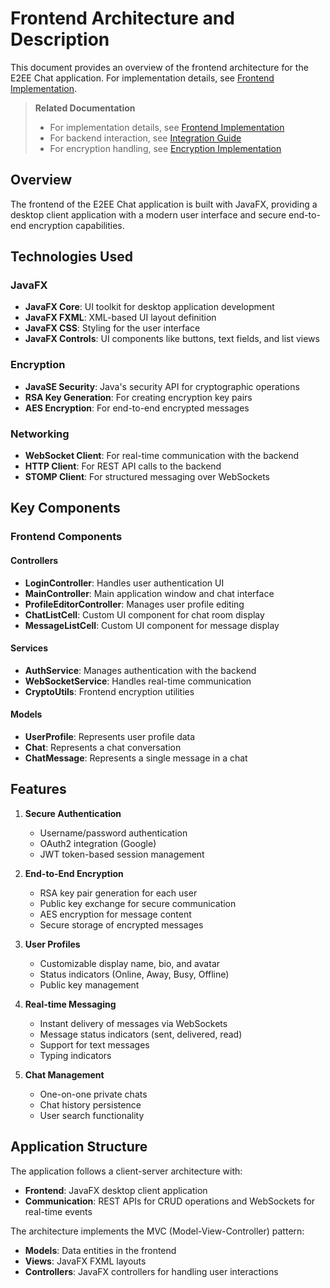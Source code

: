 # Frontend Architecture and Description

This document provides an overview of the frontend architecture for the E2EE Chat application. For implementation details, see [Frontend Implementation](frontend_impl.md).

> **Related Documentation**
> - For implementation details, see [Frontend Implementation](frontend_impl.md)
> - For backend interaction, see [Integration Guide](integration.md)
> - For encryption handling, see [Encryption Implementation](encryption.md)

## Overview

The frontend of the E2EE Chat application is built with JavaFX, providing a desktop client application with a modern user interface and secure end-to-end encryption capabilities.

## Technologies Used

### JavaFX

- **JavaFX Core**: UI toolkit for desktop application development
- **JavaFX FXML**: XML-based UI layout definition
- **JavaFX CSS**: Styling for the user interface
- **JavaFX Controls**: UI components like buttons, text fields, and list views

### Encryption

- **JavaSE Security**: Java's security API for cryptographic operations
- **RSA Key Generation**: For creating encryption key pairs
- **AES Encryption**: For end-to-end encrypted messages

### Networking

- **WebSocket Client**: For real-time communication with the backend
- **HTTP Client**: For REST API calls to the backend
- **STOMP Client**: For structured messaging over WebSockets

## Key Components

### Frontend Components

#### Controllers

- **LoginController**: Handles user authentication UI
- **MainController**: Main application window and chat interface
- **ProfileEditorController**: Manages user profile editing
- **ChatListCell**: Custom UI component for chat room display
- **MessageListCell**: Custom UI component for message display

#### Services

- **AuthService**: Manages authentication with the backend
- **WebSocketService**: Handles real-time communication
- **CryptoUtils**: Frontend encryption utilities

#### Models

- **UserProfile**: Represents user profile data
- **Chat**: Represents a chat conversation
- **ChatMessage**: Represents a single message in a chat

## Features

1. **Secure Authentication**
   - Username/password authentication
   - OAuth2 integration (Google)
   - JWT token-based session management

2. **End-to-End Encryption**
   - RSA key pair generation for each user
   - Public key exchange for secure communication
   - AES encryption for message content
   - Secure storage of encrypted messages

3. **User Profiles**
   - Customizable display name, bio, and avatar
   - Status indicators (Online, Away, Busy, Offline)
   - Public key management

4. **Real-time Messaging**
   - Instant delivery of messages via WebSockets
   - Message status indicators (sent, delivered, read)
   - Support for text messages
   - Typing indicators

5. **Chat Management**
   - One-on-one private chats
   - Chat history persistence
   - User search functionality

## Application Structure

The application follows a client-server architecture with:

- **Frontend**: JavaFX desktop client application
- **Communication**: REST APIs for CRUD operations and WebSockets for real-time events

The architecture implements the MVC (Model-View-Controller) pattern:
- **Models**: Data entities in the frontend
- **Views**: JavaFX FXML layouts
- **Controllers**: JavaFX controllers for handling user interactions
